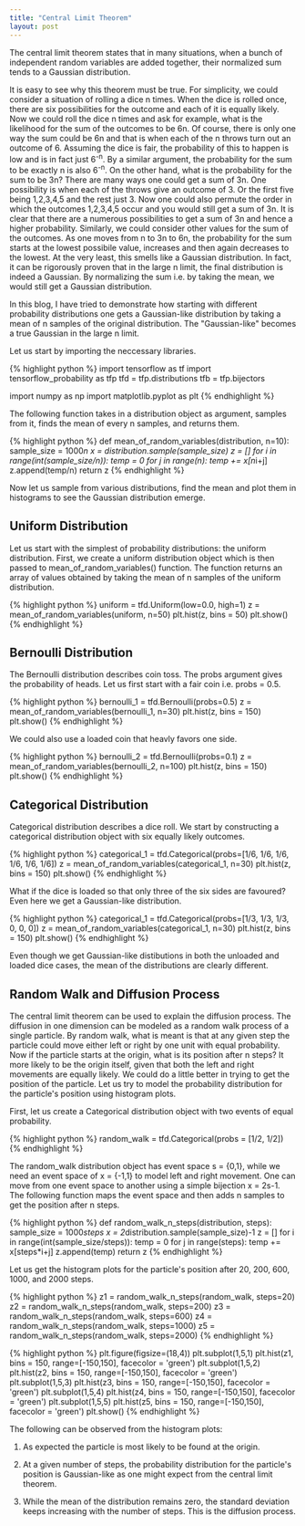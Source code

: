 ```yaml
---
title: "Central Limit Theorem"
layout: post
---
```


The central limit theorem states that in many situations, when a bunch of independent random variables are added together, their normalized sum tends to a Gaussian distribution.

It is easy to see why this theorem must be true. For simplicity, we could consider a situation of rolling a dice n times. When the dice is rolled once, there are six possibilities for the outcome and each of it is equally likely. Now we could roll the dice n times and ask for example, what is the likelihood for the sum of the outcomes to be 6n. Of course, there is only one way the sum could be 6n and that is when each of the n throws turn out an outcome of 6. Assuming the dice is fair, the probability of this to happen is low and is in fact just 6<sup>-n</sup>. By a similar argument, the probability for the sum to be exactly n is also 6<sup>-n</sup>. On the other hand, what is the probability for the sum to be 3n? There are many ways one could get a sum of 3n. One possibility is when each of the throws give an outcome of 3. Or the first five being 1,2,3,4,5 and the rest just 3. Now one could also permute the order in which the outcomes 1,2,3,4,5 occur and you would still get a sum of 3n. It is clear that there are a numerous possibilities to get a sum of 3n and hence a higher probability. Similarly, we could consider other values for the sum of the outcomes. As one moves from n to 3n to 6n, the probability for the sum starts at the lowest possibile value, increases and then again decreases to the lowest. At the very least, this smells like a Gaussian distribution. In fact, it can be rigorously proven that in the large n limit, the final distribution is indeed a Gaussian. By normalizing the sum i.e. by taking the mean, we would still get a Gaussian distribution.

In this blog, I have tried to demonstrate how starting with different probability distributions one gets a Gaussian-like distribution by taking a mean of n samples of the original distribution. The "Gaussian-like" becomes a true Gaussian in the large n limit.

Let us start by importing the neccessary libraries.

{% highlight python %}
import tensorflow as tf
import tensorflow_probability as tfp
tfd = tfp.distributions
tfb = tfp.bijectors

import numpy as np
import matplotlib.pyplot as plt
{% endhighlight %}

The following function takes in a distribution object as argument, samples from it, finds the mean of every n samples, and returns them.

{% highlight python %}
def mean_of_random_variables(distribution, n=10):
    sample_size = 1000*n
    x = distribution.sample(sample_size)
    z = []
    for i in range(int(sample_size/n)):
        temp = 0
        for j in range(n):
            temp += x[n*i+j]
        z.append(temp/n)
    return z
{% endhighlight %}    

Now let us sample from various distributions, find the mean and plot them in histograms to see the Gaussian distribution emerge.

## Uniform Distribution
Let us start with the simplest of probability distributions: the uniform distribution. First, we create a uniform distribution object which is then passed to mean_of_random_variables() function. The function returns an array of values obtained by taking the mean of n samples of the uniform distribution.

{% highlight python %}
uniform = tfd.Uniform(low=0.0, high=1)
z = mean_of_random_variables(uniform, n=50)
plt.hist(z, bins = 50)
plt.show()
{% endhighlight %}

## Bernoulli Distribution
The Bernoulli distribution describes coin toss. The probs argument gives the probability of heads. Let us first start with a fair coin i.e. probs = 0.5.

{% highlight python %}
bernoulli_1 = tfd.Bernoulli(probs=0.5)
z = mean_of_random_variables(bernoulli_1, n=30)
plt.hist(z, bins = 150)
plt.show()
{% endhighlight %}

We could also use a loaded coin that heavly favors one side.

{% highlight python %}
bernoulli_2 = tfd.Bernoulli(probs=0.1)
z = mean_of_random_variables(bernoulli_2, n=100)
plt.hist(z, bins = 150)
plt.show()
{% endhighlight %}

## Categorical Distribution
Categorical distribution describes a dice roll. We start by constructing a categorical distribution object with six equally likely outcomes.

{% highlight python %}
categorical_1 = tfd.Categorical(probs=[1/6, 1/6, 1/6, 1/6, 1/6, 1/6])
z = mean_of_random_variables(categorical_1, n=30)
plt.hist(z, bins = 150)
plt.show()
{% endhighlight %}

What if the dice is loaded so that only three of the six sides are favoured? Even here we get a Gaussian-like distribution.

{% highlight python %}
categorical_1 = tfd.Categorical(probs=[1/3, 1/3, 1/3, 0, 0, 0])
z = mean_of_random_variables(categorical_1, n=30)
plt.hist(z, bins = 150)
plt.show()
{% endhighlight %}

Even though we get Gaussian-like distibutions in both the unloaded and loaded dice cases, the mean of the distributions are clearly different.

## Random Walk and Diffusion Process

The central limit theorem can be used to explain the diffusion process. The diffusion in one dimension can be modeled as a random walk process of a single particle. By random walk, what is meant is that at any given step the particle could move either left or right by one unit with equal probability. Now if the particle starts at the origin, what is its position after n steps? It more likely to be the origin itself, given that both the left and right movements are equally likely. We could do a little better in trying to get the position of the particle. Let us try to model the probability distribution for the particle's position using histogram plots.

First, let us create a Categorical distribution object with two events of equal probability.

{% highlight python %}
random_walk = tfd.Categorical(probs = [1/2, 1/2])
{% endhighlight %}

The random_walk distribution object has event space s = {0,1}, while we need an event space of x = {-1,1} to model left and right movement. One can move from one event space to another using a simple bijection x = 2s-1. The following function maps the event space and then adds n samples to get the position after n steps.

{% highlight python %}
def random_walk_n_steps(distribution, steps):
    sample_size = 1000*steps
    x = 2*distribution.sample(sample_size)-1
    z = []
    for i in range(int(sample_size/steps)):
        temp = 0
        for j in range(steps):
            temp += x[steps*i+j]
        z.append(temp)
    return z
{% endhighlight %}

Let us get the histogram plots for the particle's position after 20, 200, 600, 1000, and 2000 steps.

{% highlight python %}
z1 = random_walk_n_steps(random_walk, steps=20)
z2 = random_walk_n_steps(random_walk, steps=200)
z3 = random_walk_n_steps(random_walk, steps=600)
z4 = random_walk_n_steps(random_walk, steps=1000)
z5 = random_walk_n_steps(random_walk, steps=2000)
{% endhighlight %}

{% highlight python %}
plt.figure(figsize=(18,4))
plt.subplot(1,5,1)
plt.hist(z1, bins = 150, range=[-150,150], facecolor = 'green')
plt.subplot(1,5,2)
plt.hist(z2, bins = 150, range=[-150,150], facecolor = 'green')
plt.subplot(1,5,3)
plt.hist(z3, bins = 150, range=[-150,150], facecolor = 'green')
plt.subplot(1,5,4)
plt.hist(z4, bins = 150, range=[-150,150], facecolor = 'green')
plt.subplot(1,5,5)
plt.hist(z5, bins = 150, range=[-150,150], facecolor = 'green')
plt.show()
{% endhighlight %}

The following can be observed from the histogram plots:

1) As expected the particle is most likely to be found at the origin.

2) At a given number of steps, the probability distribution for the particle's position is Gaussian-like as one might expect from the central limit theorem.

3) While the mean of the distribution remains zero, the standard deviation keeps increasing with the number of steps. This is the diffusion process.

